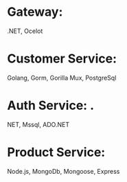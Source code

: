 # Gateway:
.NET, Ocelot
# Customer Service: 
Golang, Gorm, Gorilla Mux, PostgreSql
# Auth Service: .
NET, Mssql, ADO.NET
# Product Service: 
Node.js, MongoDb, Mongoose, Express

